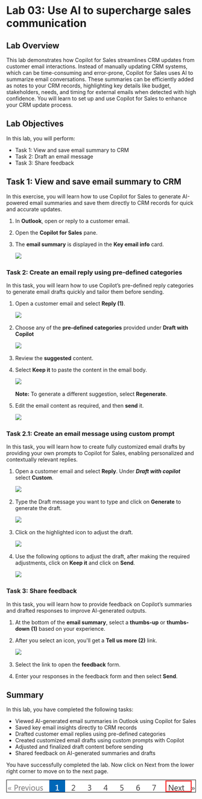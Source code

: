 # Lab 03: Use AI to supercharge sales communication 

## Lab Overview

This lab demonstrates how Copilot for Sales streamlines CRM updates from customer email interactions. Instead of manually updating CRM systems, which can be time-consuming and error-prone, Copilot for Sales uses AI to summarize email conversations. These summaries can be efficiently added as notes to your CRM records, highlighting key details like budget, stakeholders, needs, and timing for external emails when detected with high confidence. You will learn to set up and use Copilot for Sales to enhance your CRM update process.

## Lab Objectives

In this lab, you will perform:

- Task 1: View and save email summary to CRM
- Task 2: Draft an email message
- Task 3: Share feedback

## Task 1: View and save email summary to CRM

In this exercise, you will learn how to use Copilot for Sales to generate AI-powered email summaries and save them directly to CRM records for quick and accurate updates.

1. In **Outlook**, open or reply to a customer email.

1. Open the **Copilot for Sales** pane.

1. The **email summary** is displayed in the **Key email info** card.

   ![](../media/dc16.png)

### Task 2: Create an email reply using pre-defined categories

In this task, you will learn how to use Copilot’s pre-defined reply categories to generate email drafts quickly and tailor them before sending.

1. Open a customer email and select **Reply (1)**. 

   ![](../media/dc15.png)

1. Choose any of the **pre-defined categories** provided under **Draft with Copilot**

   ![](../media/2-1.png)
   
1. Review the **suggested** content.
   
1. Select **Keep it** to paste the content in the email body.

   ![](../media/2-2.png)

      **Note:** To generate a different suggestion, select **Regenerate**.

1. Edit the email content as required, and then **send** it.

   ![](../media/2-3.png)

### Task 2.1: Create an email message using custom prompt

In this task, you will learn how to create fully customized email drafts by providing your own prompts to Copilot for Sales, enabling personalized and contextually relevant replies.

1. Open a customer email and select **Reply**. Under ***Draft with copilot*** select **Custom**.

      ![](../media/dyn31.png)

1. Type the Draft message you want to type and click on **Generate** to generate the draft.

      ![](../media/dyn23.png)

1. Click on the highlighted icon to adjust the draft.

      ![](../media/dyn24.png)

1. Use the following options to adjust the draft, after making the required adjustments, click on **Keep it** and click on **Send**.

      ![](../media/dyn25.png)

### Task 3: Share feedback

In this task, you will learn how to provide feedback on Copilot’s summaries and drafted responses to improve AI-generated outputs.

1. At the bottom of the **email summary**, select a **thumbs-up** or **thumbs-down** **(1)** based on your experience.

1. After you select an icon, you'll get a **Tell us more (2)** link.

   ![](../media/dc17.png)

1. Select the link to open the **feedback** form.

1. Enter your responses in the feedback form and then select **Send**.

## Summary

In this lab, you have completed the following tasks:

- Viewed AI-generated email summaries in Outlook using Copilot for Sales
- Saved key email insights directly to CRM records
- Drafted customer email replies using pre-defined categories
- Created customized email drafts using custom prompts with Copilot
- Adjusted and finalized draft content before sending
- Shared feedback on AI-generated summaries and drafts

You have successfully completed the lab. Now click on Next from the lower right corner to move on to the next page.

![](../media/d47.png) 
